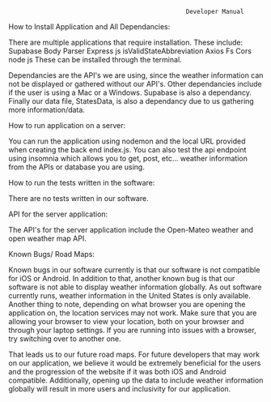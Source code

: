                                                      Developer Manual

How to Install Application and All Dependancies:


  There are multiple applications that require installation. These include:
        Supabase
        Body Parser
        Express js
        isValidStateAbbreviation
        Axios
        Fs
        Cors
        node js
  These can be installed through the terminal.

  Dependancies are the API's we are using, since the weather information can not be displayed or gathered without our API's. Other dependancies include if the user is using a Mac or a Windows. Supabase is also a dependancy. Finally our data file, StatesData, is also a dependancy due to us gathering more information/data. 
  


How to run application on a server:


  You can run the application using nodemon and the local URL provided when creating the back end index.js. You can also
  test the api endpoint using insomnia which allows you to get, post, etc... weather information from the APIs or database you are using.
  

How to run the tests written in the software:


  There are no tests written in our software. 


API for the server application:


  The API's for the server application include the Open-Mateo weather and open weather map API.


Known Bugs/ Road Maps:


  Known bugs in our software currently is that our software is not compatible for iOS or Android. In addition to that, another known bug is that our software is not able to display weather information globally. As out software currently runs, weather information in the United States is only available. Another thing to note, depending on what browser you are opening the application on, the location services may not work. Make sure that you are allowing your browser to view your location, both on your browser and through your laptop settings. If you are running into issues with a browser, try switching over to another one. 

That leads us to our future road maps. For future developers that may work on our application, we believe it would be extremely beneficial for the users and the progression of the website if it was both iOS and Android compatible. Additionally, opening up the data to include weather information globally will result in more users and inclusivity for our application. 
